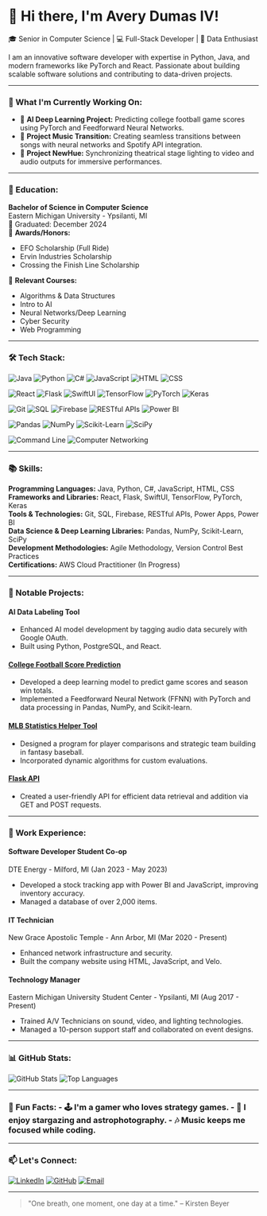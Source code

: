 # 👋 Hi there, I'm Avery Dumas IV!

🎓 Senior in Computer Science | 💻 Full-Stack Developer | 🌟 Data Enthusiast

I am an innovative software developer with expertise in Python, Java, and modern frameworks like PyTorch and React. Passionate about building scalable software solutions and contributing to data-driven projects.

---

### 🔭 What I'm Currently Working On:
- 🧠 **AI Deep Learning Project:** Predicting college football game scores using PyTorch and Feedforward Neural Networks.
- 🎵 **Project Music Transition:** Creating seamless transitions between songs with neural networks and Spotify API integration.
- 🎨 **Project NewHue:** Synchronizing theatrical stage lighting to video and audio outputs for immersive performances.

---

### 🏫 Education:
**Bachelor of Science in Computer Science**  
Eastern Michigan University - Ypsilanti, MI  
📅 Graduated: December 2024  
📜 **Awards/Honors:**  
- EFO Scholarship (Full Ride)  
- Ervin Industries Scholarship  
- Crossing the Finish Line Scholarship  

📘 **Relevant Courses:**  
- Algorithms & Data Structures  
- Intro to AI  
- Neural Networks/Deep Learning  
- Cyber Security  
- Web Programming  

---

### 🛠️ Tech Stack:
![Java](https://img.shields.io/badge/-Java-007396?logo=java&logoColor=white&style=for-the-badge)
![Python](https://img.shields.io/badge/-Python-3776AB?logo=python&logoColor=white&style=for-the-badge)
![C#](https://img.shields.io/badge/-C%23-239120?logo=csharp&logoColor=white&style=for-the-badge)
![JavaScript](https://img.shields.io/badge/-JavaScript-F7DF1E?logo=javascript&logoColor=black&style=for-the-badge)
![HTML](https://img.shields.io/badge/-HTML-E34F26?logo=html5&logoColor=white&style=for-the-badge)
![CSS](https://img.shields.io/badge/-CSS-1572B6?logo=css3&logoColor=white&style=for-the-badge)

![React](https://img.shields.io/badge/-React-61DAFB?logo=react&logoColor=black&style=for-the-badge)
![Flask](https://img.shields.io/badge/-Flask-000000?logo=flask&logoColor=white&style=for-the-badge)
![SwiftUI](https://img.shields.io/badge/-SwiftUI-FA7343?logo=swift&logoColor=white&style=for-the-badge)
![TensorFlow](https://img.shields.io/badge/-TensorFlow-FF6F00?logo=tensorflow&logoColor=white&style=for-the-badge)
![PyTorch](https://img.shields.io/badge/-PyTorch-EE4C2C?logo=pytorch&logoColor=white&style=for-the-badge)
![Keras](https://img.shields.io/badge/-Keras-D00000?logo=keras&logoColor=white&style=for-the-badge)

![Git](https://img.shields.io/badge/-Git-F05032?logo=git&logoColor=white&style=for-the-badge)
![SQL](https://img.shields.io/badge/-SQL-4479A1?logo=postgresql&logoColor=white&style=for-the-badge)
![Firebase](https://img.shields.io/badge/-Firebase-FFCA28?logo=firebase&logoColor=black&style=for-the-badge)
![RESTful APIs](https://img.shields.io/badge/-RESTful_APIs-02569B?logo=api&logoColor=white&style=for-the-badge)
![Power BI](https://img.shields.io/badge/-Power_BI-F2C811?logo=powerbi&logoColor=black&style=for-the-badge)

![Pandas](https://img.shields.io/badge/-Pandas-150458?logo=pandas&logoColor=white&style=for-the-badge)
![NumPy](https://img.shields.io/badge/-NumPy-013243?logo=numpy&logoColor=white&style=for-the-badge)
![Scikit-Learn](https://img.shields.io/badge/-Scikit_Learn-F7931E?logo=scikitlearn&logoColor=white&style=for-the-badge)
![SciPy](https://img.shields.io/badge/-SciPy-8CAAE6?logo=scipy&logoColor=white&style=for-the-badge)

![Command Line](https://img.shields.io/badge/-Command_Line-4EAA25?logo=gnu-bash&logoColor=white&style=for-the-badge)
![Computer Networking](https://img.shields.io/badge/-Computer_Networking-0078D7?style=for-the-badge)

---

### 📚 Skills:
**Programming Languages:** Java, Python, C#, JavaScript, HTML, CSS  
**Frameworks and Libraries:** React, Flask, SwiftUI, TensorFlow, PyTorch, Keras  
**Tools & Technologies:** Git, SQL, Firebase, RESTful APIs, Power Apps, Power BI  
**Data Science & Deep Learning Libraries:** Pandas, NumPy, Scikit-Learn, SciPy  
**Development Methodologies:** Agile Methodology, Version Control Best Practices  
**Certifications:** AWS Cloud Practitioner (In Progress)  

---

### 🌟 Notable Projects:
#### **AI Data Labeling Tool**
- Enhanced AI model development by tagging audio data securely with Google OAuth.
- Built using Python, PostgreSQL, and React.

#### **[College Football Score Prediction](https://github.com/adumasiv/CFB_FNN_MK1.git)**
- Developed a deep learning model to predict game scores and season win totals.
- Implemented a Feedforward Neural Network (FFNN) with PyTorch and data processing in Pandas, NumPy, and Scikit-learn.

#### **[MLB Statistics Helper Tool](https://github.com/emu-computer-science/fantasy-baseball-draft-assistant-polidori_alsouaijet_dumas.git)**
- Designed a program for player comparisons and strategic team building in fantasy baseball.
- Incorporated dynamic algorithms for custom evaluations.

#### **[Flask API](https://github.com/adumasiv/API-Solution.git)**
- Created a user-friendly API for efficient data retrieval and addition via GET and POST requests.

---

### 💼 Work Experience:
#### **Software Developer Student Co-op**  
DTE Energy - Milford, MI (Jan 2023 - May 2023)  
- Developed a stock tracking app with Power BI and JavaScript, improving inventory accuracy.  
- Managed a database of over 2,000 items.  

#### **IT Technician**  
New Grace Apostolic Temple - Ann Arbor, MI (Mar 2020 - Present)  
- Enhanced network infrastructure and security.  
- Built the company website using HTML, JavaScript, and Velo.  

#### **Technology Manager**  
Eastern Michigan University Student Center - Ypsilanti, MI (Aug 2017 - Present)  
- Trained A/V Technicians on sound, video, and lighting technologies.  
- Managed a 10-person support staff and collaborated on event designs.  

---

### 📊 GitHub Stats:
![GitHub Stats](https://github-readme-stats.vercel.app/api?username=adumasiv&show_icons=true&theme=radical)
![Top Languages](https://github-readme-stats.vercel.app/api/top-langs/?username=adumasiv&layout=compact&theme=radical)

---  

### 🌟 Fun Facts: - 🕹️ I'm a gamer who loves strategy games. - 🌌 I enjoy stargazing and astrophotography. - 🎶 Music keeps me focused while coding.

---

### 📫 Let's Connect:
[![LinkedIn](https://img.shields.io/badge/-LinkedIn-0077B5?logo=linkedin&logoColor=white&style=for-the-badge)](https://linkedin.com/in/averydumasiv)
[![GitHub](https://img.shields.io/badge/-GitHub-181717?logo=github&logoColor=white&style=for-the-badge)](https://github.com/adumasiv)
[![Email](https://img.shields.io/badge/-Email-D14836?logo=gmail&logoColor=white&style=for-the-badge)](mailto:adumasiv@emich.edu)

---

> "One breath, one moment, one day at a time." – Kirsten Beyer
